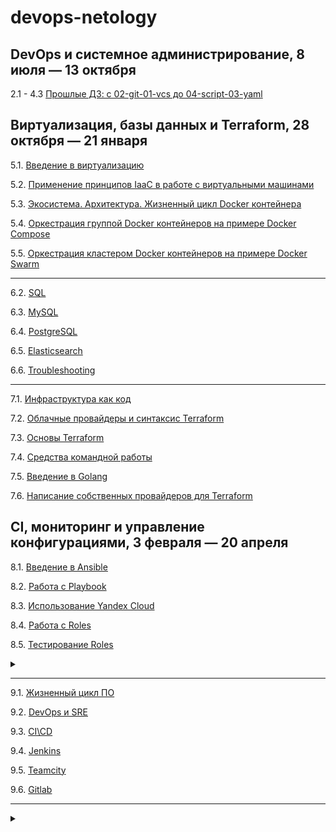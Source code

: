 devops-netology
===============

## DevOps и системное администрирование, 8 июля — 13 октября

2.1 - 4.3 [Прошлые ДЗ: с 02-git-01-vcs до 04-script-03-yaml](./01-sysadm-homeworks/02-git-01-vcs_to_04-script-03-yaml.md)

## Виртуализация, базы данных и Terraform, 28 октября — 21 января

5.1. [Введение в виртуализацию](./02-virt-homeworks/05-virt-01-basics.md)

5.2. [Применение принципов IaaC в работе с виртуальными машинами](./02-virt-homeworks/05-virt-02-iaac.md)

5.3. [Экосистема. Архитектура. Жизненный цикл Docker контейнера](./02-virt-homeworks/05-virt-03-docker.md)

5.4. [Оркестрация группой Docker контейнеров на примере Docker Compose](./02-virt-homeworks/05-virt-04-docker-compose.md)

5.5. [Оркестрация кластером Docker контейнеров на примере Docker Swarm](./02-virt-homeworks/05-virt-05-docker-swarm.md)

---

6.2. [SQL](./02-virt-homeworks/06-db-02-sql.md)

6.3. [MySQL](./02-virt-homeworks/06-db-03-mysql.md)

6.4. [PostgreSQL](./02-virt-homeworks/06-db-04-postgresql.md)

6.5. [Elasticsearch](./02-virt-homeworks/06-db-05-elasticsearch.md)

6.6. [Troubleshooting](./02-virt-homeworks/06-db-06-troobleshooting.md)

---

7.1. [Инфраструктура как код](./02-virt-homeworks/07-terraform-01-intro.md)

7.2. [Облачные провайдеры и синтаксис Terraform](./02-virt-homeworks/07-terraform-02-syntax.md)

7.3. [Основы Terraform](./02-virt-homeworks/07-terraform-03-basic.md)

7.4. [Средства командной работы](./02-virt-homeworks/07-terraform-04-teamwork.md)

7.5. [Введение в Golang](./02-virt-homeworks/07-terraform-05-golang.md)

7.6. [Написание собственных провайдеров для Terraform](./02-virt-homeworks/07-terraform-06-providers.md)

## CI, мониторинг и управление конфигурациями, 3 февраля — 20 апреля

8.1. [Введение в Ansible](./03-mnt-homeworks/08-ansible-01-base/README.md)

8.2. [Работа с Playbook](./03-mnt-homeworks/08-ansible-02-playbook/README.md)

8.3. [Использование Yandex Cloud](./03-mnt-homeworks/08-ansible-03-yandex/README.md)

8.4. [Работа с Roles](./03-mnt-homeworks/08-ansible-04-role/README.md)

8.5. [Тестирование Roles](./03-mnt-homeworks/08-ansible-05-testing/README.md)

<details><summary></summary>

8.6. [Создание собственных modules](./03-mnt-homeworks/08-ansible-06-module/README.md)

</details>
  
---

9.1. [Жизненный цикл ПО](./03-mnt-homeworks/09-ci-01-intro/README.md)

9.2. [DevOps и SRE](./03-mnt-homeworks/09-ci-02-devops/README.md)

9.3. [CI\CD](./03-mnt-homeworks/09-ci-03-cicd/README.md)

9.4. [Jenkins](./03-mnt-homeworks/09-ci-04-jenkins/README.md)

9.5. [Teamcity](./03-mnt-homeworks/09-ci-05-teamcity/README.md)

9.6. [Gitlab](./03-mnt-homeworks/09-ci-06-gitlab/README.md)

---

<details><summary></summary>

10.1. [Зачем и что нужно мониторить](./03-mnt-homeworks/10-monitoring-01-base/README.md)

10.2. [Системы мониторинга](./03-mnt-homeworks/10-monitoring-02-systems/README.md)

10.3. [Grafana](./03-mnt-homeworks/10-monitoring-03-grafana/README.md)

10.4. [ELK](./03-mnt-homeworks/10-monitoring-04-elk/README.md)

10.5. [Sentry](./03-mnt-homeworks/10-monitoring-05-sentry/README.md)

10.6. [Инцидент-менеджмент](./03-mnt-homeworks/10-monitoring-06-incident-management/README.md)

</details>
